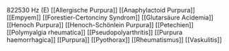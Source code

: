 822530 Hz (E)
[[Allergische Purpura]]
[[Anaphylactoid Purpura]]
[[Empyem]]
[[Forestier-Certonciny Syndrom]]
[[Glutarsäure Acidemia]]
[[Henoch Purpura]]
[[Henoch-Schönlein Purpura]]
[[Petechien]]
[[Polymyalgia rheumatica]]
[[Pseudopolyarthritis]]
[[Purpura haemorrhagica]]
[[Purpura]]
[[Pyothorax]]
[[Rheumatismus]]
[[Vaskulitis]]